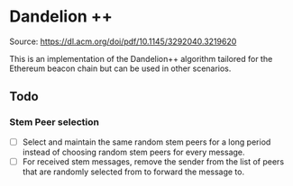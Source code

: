# Dandelion ++

Source: https://dl.acm.org/doi/pdf/10.1145/3292040.3219620

This is an implementation of the Dandelion++ algorithm tailored for the Ethereum beacon chain but can be used in other scenarios.

## Todo

### Stem Peer selection

* [ ] Select and maintain the same random stem peers for a long period instead of choosing random stem peers for every message.
* [ ] For received stem messages, remove the sender from the list of peers that are randomly selected from to forward the message to.
